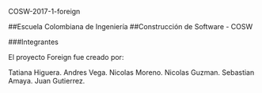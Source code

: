 COSW-2017-1-foreign

##Escuela Colombiana de Ingeniería ##Construcción de Software - COSW 

###Integrantes

El proyecto Foreign fue creado por:

Tatiana Higuera.
Andres Vega.
Nicolas Moreno.
Nicolas Guzman.
Sebastian Amaya.
Juan Gutierrez.
